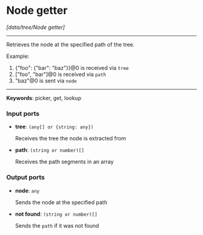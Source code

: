 # Node getter

_[data/tree/Node getter]_

---

Retrieves the node at the specified path of the tree.  
  
Example:  
1. {"foo": {"bar": "baz"}}@0 is received via `tree`  
2. ["foo", "bar"]@0 is received via `path`  
3. "baz"@0 is sent via `node`  
  

---

__Keywords__: picker, get, lookup

### Input ports

* __tree__: ` (any[] or {string: any}) `

    Receives the tree the node is extracted from


* __path__: ` (string or number)[] `

    Receives the path segments in an array

### Output ports

* __node__: ` any `

    Sends the node at the specified path


* __not found__: ` (string or number)[] `

    Sends the `path` if it was not found

